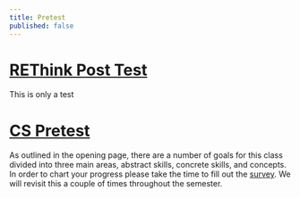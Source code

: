 ```yaml
---
title: Pretest
published: false
---
```


# [REThink Post Test](https://www.surveymonkey.com/r/REThinkPost_HS_Student18-19)

This is only a test

# [CS Pretest](https://docs.google.com/forms/d/e/1FAIpQLSe3TPF8QtvyjIvPy19EMnm8Is6CDDHw83VWwaSScTjHKzzXxw/viewform?usp=sf_link)
As outlined in the opening page, there are a number of goals for this class divided into three main areas, abstract skills, concrete skills, and concepts. In order to chart your progress please take the time to fill out the [survey](https://docs.google.com/forms/d/e/1FAIpQLSe3TPF8QtvyjIvPy19EMnm8Is6CDDHw83VWwaSScTjHKzzXxw/viewform?usp=sf_link). We will revisit this a couple of times throughout the semester.


